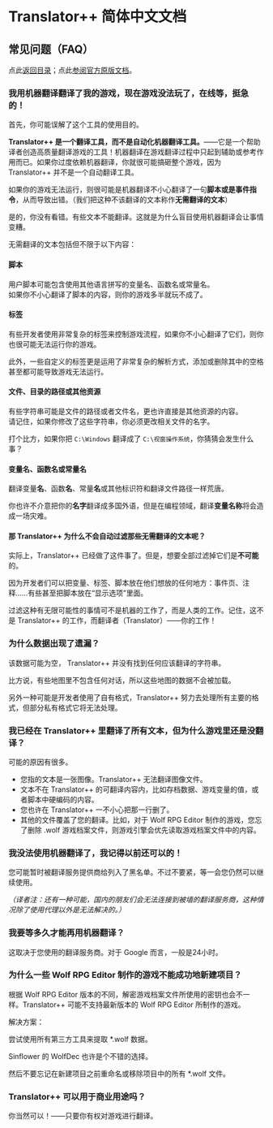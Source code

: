 # Translator++ 简体中文文档
## 常见问题（FAQ）
点此[返回目录](https://github.com/zyf722/TranslatorPlusPlusChineseWiki)；点此[参阅官方原版文档](http://dreamsavior.net/docs/translator/faq/)。

### 我用机器翻译翻译了我的游戏，现在游戏没法玩了，在线等，挺急的！
首先，你可能误解了这个工具的使用目的。

**Translator++ 是一个翻译工具，而不是自动化机器翻译工具。**——它是一个帮助译者创造高质量翻译游戏的工具！机器翻译在游戏翻译过程中只起到辅助或参考作用而已。如果你过度依赖机器翻译，你就很可能搞砸整个游戏，因为 Translator++ 并不是一个自动翻译工具。

如果你的游戏无法运行，则很可能是机器翻译不小心翻译了一句**脚本或是事件指令**，从而导致出错。（我们把这种不该翻译的文本称作**无需翻译的文本**）

是的，你没有看错。有些文本不能翻译。这就是为什么盲目使用机器翻译会让事情变糟。

无需翻译的文本包括但不限于以下内容：

#### 脚本
用户脚本可能包含使用其他语言拼写的变量名、函数名或常量名。  
如果你不小心翻译了脚本的内容，则你的游戏多半就玩不成了。

#### 标签
有些开发者使用非常复杂的标签来控制游戏流程，如果你不小心翻译了它们，则你也很可能无法运行你的游戏。

此外，一些自定义的标签更是运用了非常复杂的解析方式，添加或删除其中的空格甚至都可能导致游戏无法运行。

#### 文件、目录的路径或其他资源
有些字符串可能是文件的路径或者文件名，更也许直接是其他资源的内容。  
请记住，如果你修改了这些字符串，你必须更改相关文件的名字。

打个比方，如果你把 ```C:\Windows``` 翻译成了 ```C:\视窗操作系统```，你猜猜会发生什么事？

#### 变量名、函数名或常量名
翻译变量**名**、函数**名**、常量**名**或其他标识符和翻译文件路径一样荒唐。

你也许不介意把你的**名字**翻译成多国外语，但是在编程领域，翻译**变量名称**将会造成一场灾难。

#### 那 Translator++ 为什么不会自动过滤那些无需翻译的文本呢？

实际上，Translator++ 已经做了这件事了。但是，想要全部过滤掉它们是**不可能**的。

因为开发者们可以把变量、标签、脚本放在他们想放的任何地方：事件页、注释……有些甚至把脚本放在“显示选项”里面。

过滤这种有无限可能性的事情可不是机器的工作了，而是人类的工作。记住，这不是 Translator++ 的工作，而翻译者（Translator）——你的工作！

### 为什么数据出现了遗漏？
该数据可能为空， Translator++ 并没有找到任何应该翻译的字符串。

比方说，有些地图里不包含任何对话，所以这些地图的数据不会被加载。

另外一种可能是开发者使用了自有格式，Translator++ 努力去处理所有主要的格式，但部分私有格式它将无法处理。

### 我已经在 Translator++ 里翻译了所有文本，但为什么游戏里还是没翻译？
可能的原因有很多。

- 您指的文本是一张图像。Translator++ 无法翻译图像文件。
- 文本不在 Translator++ 的可翻译内容内，比如存档数据、游戏变量的值，或者脚本中硬编码的内容。
- 您也许在 Translator++ 一不小心把那一行删了。
- 其他的文件覆盖了您的翻译。比如，对于 Wolf RPG Editor 制作的游戏，您忘了删除 .wolf 游戏档案文件，则游戏引擎会优先读取游戏档案文件中的内容。

### 我没法使用机器翻译了，我记得以前还可以的！
您可能暂时被翻译服务提供商给列入了黑名单。不过不要紧，等一会您仍然可以继续使用。

*（译者注：还有一种可能，国内的朋友们会无法连接到被墙的翻译服务商，这种情况除了使用代理以外是无法解决的。）*

### 我要等多久才能再用机器翻译？
这取决于您使用的翻译服务商。对于 Google 而言，一般是24小时。

### 为什么一些 Wolf RPG Editor 制作的游戏不能成功地新建项目？
根据 Wolf RPG Editor 版本的不同，解密游戏档案文件所使用的密钥也会不一样。Translator++ 可能不支持最新版本的 Wolf RPG Editor 所制作的游戏。

解决方案：

尝试使用所有第三方工具来提取 \*.wolf 数据。

Sinflower 的 WolfDec 也许是个不错的选择。

然后不要忘记在新建项目之前重命名或移除项目中的所有 \*.wolf 文件。

### Translator++ 可以用于商业用途吗？
你当然可以！——只要你有权对游戏进行翻译。
